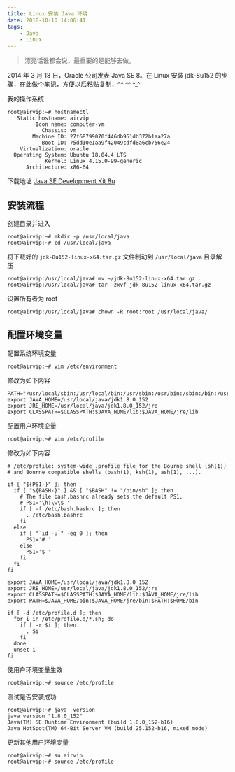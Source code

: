 ```yaml
---
title: Linux 安装 Java 环境
date: 2018-10-10 14:06:41
tags: 
    - Java
    - Linux
---
```


> 漂亮话谁都会说，最重要的是能够去做。

2014 年 3 月 18 日，Oracle 公司发表 Java SE 8。在 Linux 安装 jdk-8u152 的步骤，在此做个笔记，方便以后粘贴复制，^_^  ^_^
 ^_^

<!-- more -->

我的操作系统

```
root@airvip:~# hostnamectl
   Static hostname: airvip
         Icon name: computer-vm
           Chassis: vm
        Machine ID: 27f68799070f446db951db372b1aa27a
           Boot ID: 75dd10e1aa9f42049cdfd8a6cb756e24
    Virtualization: oracle
  Operating System: Ubuntu 18.04.4 LTS
            Kernel: Linux 4.15.0-99-generic
      Architecture: x86-64
```

下载地址 [Java SE Development Kit 8u](https://www.oracle.com/java/technologies/javase/javase-jdk8-downloads.html)

## 安装流程

创建目录并进入

```
root@airvip:~# mkdir -p /usr/local/java
root@airvip:~# cd /usr/local/java
```

将下载好的 `jdk-8u152-linux-x64.tar.gz` 文件制动到 `/usr/local/java` 目录解压

```
root@airvip:/usr/local/java# mv ~/jdk-8u152-linux-x64.tar.gz .
root@airvip:/usr/local/java# tar -zxvf jdk-8u152-linux-x64.tar.gz
```

设置所有者为 root

```
root@airvip:/usr/local/java# chown -R root:root /usr/local/java/
```

## 配置环境变量

配置系统环境变量

```
root@airvip:~# vim /etc/environment
```

修改为如下内容

```
PATH="/usr/local/sbin:/usr/local/bin:/usr/sbin:/usr/bin:/sbin:/bin:/usr/games:/usr/local/games"
export JAVA_HOME=/usr/local/java/jdk1.8.0_152
export JRE_HOME=/usr/local/java/jdk1.8.0_152/jre
export CLASSPATH=$CLASSPATH:$JAVA_HOME/lib:$JAVA_HOME/jre/lib
```

配置用户环境变量


```
root@airvip:~# vim /etc/profile
```

修改为如下内容

```
# /etc/profile: system-wide .profile file for the Bourne shell (sh(1))
# and Bourne compatible shells (bash(1), ksh(1), ash(1), ...).

if [ "${PS1-}" ]; then
  if [ "${BASH-}" ] && [ "$BASH" != "/bin/sh" ]; then
    # The file bash.bashrc already sets the default PS1.
    # PS1='\h:\w\$ '
    if [ -f /etc/bash.bashrc ]; then
      . /etc/bash.bashrc
    fi
  else
    if [ "`id -u`" -eq 0 ]; then
      PS1='# '
    else
      PS1='$ '
    fi
  fi
fi

export JAVA_HOME=/usr/local/java/jdk1.8.0_152
export JRE_HOME=/usr/local/java/jdk1.8.0_152/jre
export CLASSPATH=$CLASSPATH:$JAVA_HOME/lib:$JAVA_HOME/jre/lib
export PATH=$JAVA_HOME/bin:$JAVA_HOME/jre/bin:$PATH:$HOME/bin

if [ -d /etc/profile.d ]; then
  for i in /etc/profile.d/*.sh; do
    if [ -r $i ]; then
      . $i
    fi
  done
  unset i
fi
```

使用户环境变量生效

```
root@airvip:~# source /etc/profile
```

测试是否安装成功

```
root@airvip:~# java -version
java version "1.8.0_152"
Java(TM) SE Runtime Environment (build 1.8.0_152-b16)
Java HotSpot(TM) 64-Bit Server VM (build 25.152-b16, mixed mode)
```

更新其他用户环境变量

```
root@airvip:~# su airvip
root@airvip:~# source /etc/profile
```